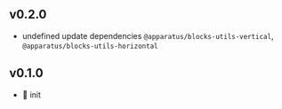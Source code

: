 ## v0.2.0

* undefined update dependencies `@apparatus/blocks-utils-vertical`, `@apparatus/blocks-utils-horizontal`

## v0.1.0

* 🐣 init
